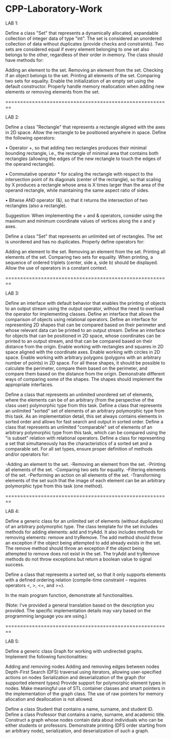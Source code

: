# CPP-Laboratory-Work

LAB 1:

Define a class "Set" that represents a dynamically allocated, expandable collection of integer data of type "int". The set is considered an unordered collection of data without duplicates (provide checks and constraints). Two sets are considered equal if every element belonging to one set also belongs to the other, regardless of their order in memory. The class should have methods for:

Adding an element to the set.
Removing an element from the set.
Checking if an object belongs to the set.
Printing all elements of the set.
Comparing two sets for equality.
Enable the initialization of an empty set using the default constructor. Properly handle memory reallocation when adding new elements or removing elements from the set.

========================================================

LAB 2:

Define a class "Rectangle" that represents a rectangle aligned with the axes in 2D space. Allow the rectangle to be positioned anywhere in space. Define the following operators:

• Operator +, so that adding two rectangles produces their minimal bounding rectangle, i.e., the rectangle of minimal area that contains both rectangles (allowing the edges of the new rectangle to touch the edges of the operand rectangle).

• Commutative operator * for scaling the rectangle with respect to the intersection point of its diagonals (center of the rectangle), so that scaling by X produces a rectangle whose area is X times larger than the area of the operand rectangle, while maintaining the same aspect ratio of sides.

• Bitwise AND operator (&), so that it returns the intersection of two rectangles (also a rectangle).

Suggestion: When implementing the + and & operators, consider using the maximum and minimum coordinate values of vertices along the x and y axes.

Define a class "Set" that represents an unlimited set of rectangles. The set is unordered and has no duplicates. Properly define operators for:

Adding an element to the set.
Removing an element from the set.
Printing all elements of the set.
Comparing two sets for equality.
When printing, a sequence of ordered triplets (center, side a, side b) should be displayed. Allow the use of operators in a constant context.

========================================================

LAB 3:

Define an interface with default behavior that enables the printing of objects to an output stream using the output operator, without the need to overload the operator for implementing classes. Define an interface that allows the comparison of objects using relational operators. Define an interface for representing 2D shapes that can be compared based on their perimeter and whose relevant data can be printed to an output stream. Define an interface for objects that can be positioned in 2D space, whose coordinates can be printed to an output stream, and that can be compared based on their distance from the origin. Enable working with rectangles and squares in 2D space aligned with the coordinate axes. Enable working with circles in 2D space. Enable working with arbitrary polygons (polygons with an arbitrary number of points) in 2D space. For all these shapes, it should be possible to calculate the perimeter, compare them based on the perimeter, and compare them based on the distance from the origin. Demonstrate different ways of comparing some of the shapes. The shapes should implement the appropriate interfaces.

Define a class that represents an unlimited unordered set of elements, where the elements can be of an arbitrary (from the perspective of the class user) polymorphic type from this task. Define a class that represents an unlimited "sorted" set of elements of an arbitrary polymorphic type from this task. As an implementation detail, this set always contains elements in sorted order and allows for fast search and output in sorted order. Define a class that represents an unlimited "comparable" set of elements of an arbitrary polymorphic type from this task, which can be compared using the "is subset" relation with relational operators. Define a class for representing a set that simultaneously has the characteristics of a sorted set and a comparable set. For all set types, ensure proper definition of methods and/or operators for:

-Adding an element to the set.
-Removing an element from the set.
-Printing all elements of the set.
-Comparing two sets for equality.
-Filtering elements of the set.
-Performing an action on all elements of the set.
-Transforming elements of the set such that the image of each element can be an arbitrary polymorphic type from this task (one method).

========================================================

LAB 4:

Define a generic class for an unlimited set of elements (without duplicates) of an arbitrary polymorphic type. The class template for the set includes methods for adding elements: add and tryAdd. It also includes methods for removing elements: remove and tryRemove. The add method should throw an exception if the object being attempted to add already exists in the set. The remove method should throw an exception if the object being attempted to remove does not exist in the set. The tryAdd and tryRemove methods do not throw exceptions but return a boolean value to signal success.

Define a class that represents a sorted set, so that it only supports elements with a defined ordering relation (compile-time constraint – requires operators <, >, <=, and >=).

In the main program function, demonstrate all functionalities.

(Note: I've provided a general translation based on the description you provided. The specific implementation details may vary based on the programming language you are using.)

========================================================

LAB 5:

Define a generic class Graph<T> for working with undirected graphs. Implement the following functionalities:

Adding and removing nodes
Adding and removing edges between nodes
Depth-First Search (DFS) traversal using iterators, allowing user-specified actions on nodes
Serialization and deserialization of the graph (for supported element types)
Provide support for polymorphic element types in nodes. Make meaningful use of STL container classes and smart pointers in the implementation of the graph class. The use of raw pointers for memory allocation and deallocation is not allowed.

Define a class Student that contains a name, surname, and student ID. Define a class Professor that contains a name, surname, and academic title. Construct a graph whose nodes contain data about individuals who can be either students or professors. Demonstrate printing (DFS order starting from an arbitrary node), serialization, and deserialization of such a graph.




